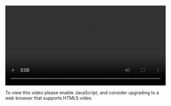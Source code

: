 <video controls="" style="width: 100%; display: block;"><source src="http://o86bpj665.bkt.clouddn.com/react-baby/1-react-show.mp4" type="video/mp4"><p>To view this video please enable JavaScript, and consider upgrading to a web browser that supports HTML5 video.</p></video>
